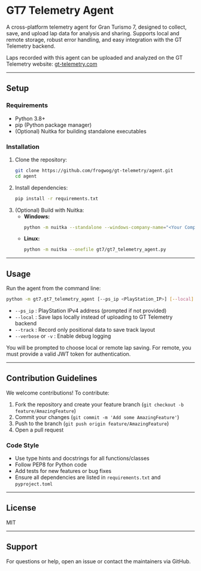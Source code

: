 
# GT7 Telemetry Agent

A cross-platform telemetry agent for Gran Turismo 7, designed to collect, save, and upload lap data for analysis and sharing. Supports local and remote storage, robust error handling, and easy integration with the GT Telemetry backend.

Laps recorded with this agent can be uploaded and analyzed on the GT Telemetry website: [gt-telemetry.com](https://gt-telemetry.com)

---

## Setup

### Requirements
- Python 3.8+
- pip (Python package manager)
- (Optional) Nuitka for building standalone executables

### Installation
1. Clone the repository:
   ```bash
   git clone https://github.com/frogwog/gt-telemetry/agent.git
   cd agent
   ```
2. Install dependencies:
   ```bash
   pip install -r requirements.txt
   ```
3. (Optional) Build with Nuitka:
   - **Windows:**
     ```bash
     python -m nuitka --standalone --windows-company-name="<Your Company Name>" --windows-product-name="<Agent name>" --windows-product-version="1.0.0" --assume-yes-for-downloads --remove-output gt7/gt7_telemetry_agent.py
     ```
   - **Linux:**
     ```bash
     python -m nuitka --onefile gt7/gt7_telemetry_agent.py
     ```

---

## Usage

Run the agent from the command line:
```bash
python -m gt7.gt7_telemetry_agent [--ps_ip <PlayStation_IP>] [--local] [--track] [--verbose]
```

- `--ps_ip` : PlayStation IPv4 address (prompted if not provided)
- `--local` : Save laps locally instead of uploading to GT Telemetry backend
- `--track` : Record only positional data to save track layout
- `--verbose` or `-v` : Enable debug logging

You will be prompted to choose local or remote lap saving. For remote, you must provide a valid JWT token for authentication.

---

## Contribution Guidelines

We welcome contributions! To contribute:
1. Fork the repository and create your feature branch (`git checkout -b feature/AmazingFeature`)
2. Commit your changes (`git commit -m 'Add some AmazingFeature'`)
3. Push to the branch (`git push origin feature/AmazingFeature`)
4. Open a pull request

### Code Style
- Use type hints and docstrings for all functions/classes
- Follow PEP8 for Python code
- Add tests for new features or bug fixes
- Ensure all dependencies are listed in `requirements.txt` and `pyproject.toml`

---

## License
MIT

---

## Support
For questions or help, open an issue or contact the maintainers via GitHub.
